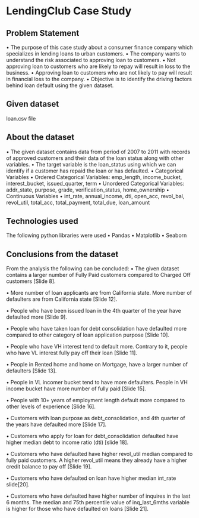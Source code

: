 # LendingClub Case Study

## Problem Statement


• The purpose of this case study about a consumer finance company which specializes in
lending loans to urban customers.
• The company wants to understand the risk associated to approving loan to customers.
• Not approving loan to customers who are likely to repay will result in loss to the
business.
• Approving loan to customers who are not likely to pay will result in financial loss to the
company.
• Objective is to identify the driving factors behind loan default using the given dataset.

## Given dataset
loan.csv file

## About the dataset

• The given dataset contains data from period of 2007 to 2011 with records of approved
customers and their data of the loan status along with other variables.
• The target variable is the loan_status using which we can identify if a customer has repaid
the loan or has defaulted.
• Categorical Variables
• Ordered Categorical Variables: emp_length, income_bucket, interest_bucket, issued_quarter, term
• Unordered Categorical Variables: addr_state, purpose, grade, verification_status, home_ownership
• Continuous Variables
• int_rate, annual_income, dti, open_acc, revol_bal, revol_util, total_acc, total_payment, total_due,
loan_amount

## Technologies used
The following python libraries were used
• Pandas
• Matplotlib
• Seaborn

## Conclusions from the dataset

From the analysis the following can be concluded:
• The given dataset contains a larger number of Fully Paid customers compared to Charged Off customers [Slide 8].

• More number of loan applicants are from California state. More number of defaulters are from California state
[Slide 12].

• People who have been issued loan in the 4th quarter of the year have defaulted more [Slide 9].

• People who have taken loan for debt consolidation have defaulted more compared to other category of loan
application purpose [Slide 10].

• People who have VH interest tend to default more. Contrary to it, people who have VL interest fully pay off their
loan [Slide 11].

• People in Rented home and home on Mortgage, have a larger number of defaulters [Slide 13].

• People in VL incomer bucket tend to have more defaulters. People in VH income bucket have more number of
fully paid [Slide 15].

• People with 10+ years of employment length default more compared to other levels of experience [Slide 16].


• Customers with loan purpose as debt_consolidation, and 4th quarter of the years have defaulted more
[Slide 17].

• Customers who apply for loan for debt_consolidation defaulted have higher median debt to income ratio
(dti) [slide 18].

• Customers who have defaulted have higher revol_util median compared to fully paid customers. A
higher revol_util means they already have a higher credit balance to pay off [Slide 19].

• Customers who have defaulted on loan have higher median int_rate slide[20].

• Customers who have defaulted have higher number of inquires in the last 6 months. The median and 75th
percentile value of inq_last_6mths variable is higher for those who have defaulted on loans [Slide 21].
